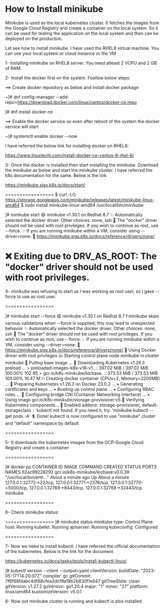 # How to Install minikube

Minikube is used as the local kubernetes cluster. It fetches the images from the Google Cloud Registry and create a container on the local system.
So it can be used for testing the application on the local system and then can be deployed on the production.

Let see how to install minikube. I have used the RHEL8 virtual machine. You can use your local system or cloud instance or the VM

1- Installing minikube on RHEL8 server. You need atleast 2 VCPU and 2 GB of RAM.

2- Install the docker first on the system. Foollow below steps:

==> Create docker repository as below and install docker package

~]# dnf config-manager --add-repo=https://download.docker.com/linux/centos/docker-ce.repo

]# dnf install docker-ce 

==> Enable the docker service so even after reboot of the system the docker service will start

~]# systemctl enable docker --now

I have referred the below link for installing docker on RHEL8:

https://www.linuxtechi.com/install-docker-ce-centos-8-rhel-8/

3- Once the docker is installed then start installing the minikube. Download the minikube as below and start the minikube cluster. I have referred the k8s documentation for the same. Below is the link

https://minikube.sigs.k8s.io/docs/start/

=================
$ curl -LO https://storage.googleapis.com/minikube/releases/latest/minikube-linux-amd64
$ sudo install minikube-linux-amd64 /usr/local/bin/minikube

]# minikube start
😄  minikube v1.30.1 on Redhat 8.7
✨  Automatically selected the docker driver. Other choices: none, ssh
🛑  The "docker" driver should not be used with root privileges. If you wish to continue as root, use --force.
💡  If you are running minikube within a VM, consider using --driver=none:
📘    https://minikube.sigs.k8s.io/docs/reference/drivers/none/

❌  Exiting due to DRV_AS_ROOT: The "docker" driver should not be used with root privileges.
=================

4- minikube was refusing to start as I was working as root user, so I gave --force to use as root user.

=================

]# minikube start --force
😄  minikube v1.30.1 on Redhat 8.7
❗  minikube skips various validations when --force is supplied; this may lead to unexpected behavior
✨  Automatically selected the docker driver. Other choices: none, ssh
🛑  The "docker" driver should not be used with root privileges. If you wish to continue as root, use --force.
💡  If you are running minikube within a VM, consider using --driver=none:
📘    https://minikube.sigs.k8s.io/docs/reference/drivers/none/
📌  Using Docker driver with root privileges
👍  Starting control plane node minikube in cluster minikube
🚜  Pulling base image ...
💾  Downloading Kubernetes v1.26.3 preload ...
    > preloaded-images-k8s-v18-v1...:  397.02 MiB / 397.02 MiB  100.00% 102.95 
    > gcr.io/k8s-minikube/kicbase...:  373.53 MiB / 373.53 MiB  100.00% 16.47 M
🔥  Creating docker container (CPUs=2, Memory=2200MB) ...
🐳  Preparing Kubernetes v1.26.3 on Docker 23.0.2 ...
    ▪ Generating certificates and keys ...
    ▪ Booting up control plane ...
    ▪ Configuring RBAC rules ...
🔗  Configuring bridge CNI (Container Networking Interface) ...
    ▪ Using image gcr.io/k8s-minikube/storage-provisioner:v5
🔎  Verifying Kubernetes components...
🌟  Enabled addons: storage-provisioner, default-storageclass
💡  kubectl not found. If you need it, try: 'minikube kubectl -- get pods -A'
🏄  Done! kubectl is now configured to use "minikube" cluster and "default" namespace by default

=================

5- It downloads the kubernetes images from the GCP-Google Cloud Registry and create a container

=================


]# docker ps
CONTAINER ID   IMAGE                                 COMMAND                  CREATED              STATUS              PORTS                                                                                                                                  NAMES
62ac99228292   gcr.io/k8s-minikube/kicbase:v0.0.39   "/usr/local/bin/entr…"   About a minute ago   Up About a minute   127.0.0.1:32772->22/tcp, 127.0.0.1:32771->2376/tcp, 127.0.0.1:32770->5000/tcp, 127.0.0.1:32769->8443/tcp, 127.0.0.1:32768->32443/tcp   minikube

=================

6- Check minikube status:

=================
]# minikube status
minikube
type: Control Plane
host: Running
kubelet: Running
apiserver: Running
kubeconfig: Configured

=================

7- Now we need to install kubectl. I have referred the official documentation of the kubernetes. Below is the link for the document. 

https://kubernetes.io/docs/tasks/tools/install-kubectl-linux/


]# kubectl version --client --output=yaml
clientVersion:
  buildDate: "2023-05-17T14:20:07Z"
  compiler: gc
  gitCommit: 7f6f68fdabc4df88cfea2dcf9a19b2b830f1e647
  gitTreeState: clean
  gitVersion: v1.27.2
  goVersion: go1.20.4
  major: "1"
  minor: "27"
  platform: linux/amd64
kustomizeVersion: v5.0.1

8- Now out minikube cluster is running and kubectl is also installed.

